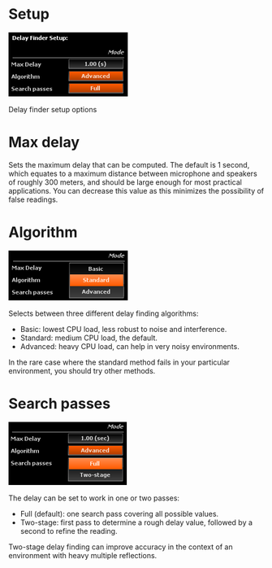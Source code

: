 # Setup
![](include/SetupDelayFinder.png)

Delay finder setup options

# Max delay

Sets the maximum delay that can be computed. The default is 1 second, which equates to a maximum
distance between microphone and speakers of roughly 300 meters, and should be large enough for most
practical applications. You can decrease this value as this minimizes the possibility of false
readings.

# Algorithm
![](include/Algorithm.png)

Selects between three different delay finding algorithms:

* Basic: lowest CPU load, less robust to noise and interference.
* Standard: medium CPU load, the default.
* Advanced: heavy CPU load, can help in very noisy environments.

In the rare case where the standard method fails in your particular environment, you should try
other methods.

# Search passes
![](include/Search_Passes.png)

The delay can be set to work in one or two passes:

* Full (default): one search pass covering all possible values.
* Two-stage: first pass to determine a rough delay value, followed by a second to refine the
reading.

Two-stage delay finding can improve accuracy in the context of an environment with heavy multiple
reflections.
